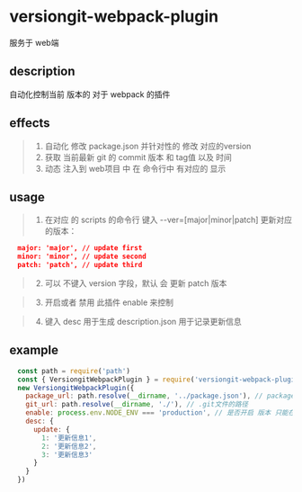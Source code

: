# versiongit-webpack-plugin
服务于 web端

## description
自动化控制当前 版本的 对于 webpack 的插件

## effects
> 1. 自动化 修改 package.json 并针对性的 修改 对应的version
> 2. 获取 当前最新 git 的 commit 版本 和 tag值 以及 时间
> 3. 动态 注入到 web项目 中 在 命令行中 有对应的 显示

## usage
> 1. 在对应 的 scripts 的命令行 键入 --ver=[major|minor|patch]
更新对应的版本：
```json
  major: 'major', // update first
  minor: 'minor', // update second
  patch: 'patch', // update third
```
> 2. 可以 不键入 version 字段，默认 会 更新 patch 版本

> 3. 开启或者 禁用 此插件 enable 来控制

> 4. 键入 desc 用于生成 description.json 用于记录更新信息

## example
```javascript
  const path = require('path')
  const { VersiongitWebpackPlugin } = require('versiongit-webpack-plugin')
  new VersiongitWebpackPlugin({
    package_url: path.resolve(__dirname, '../package.json'), // package.json的路径
    git_url: path.resolve(__dirname, './'), // .git文件的路径
    enable: process.env.NODE_ENV === 'production', // 是否开启 版本 只能在 build 的时候开启
    desc: {
      update: {
        1: '更新信息1',
        2: '更新信息2',
        3: '更新信息3'
      }
    }
  })
```
